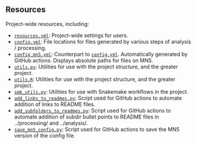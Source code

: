 ## Resources

Project-wide resources, including:

* [`resources.yml`](resources.yml): Project-wide settings for users.
* [`config.yml`](config.yml): File locations for files generated by various steps of analysis / processing.
* [`config_mn5.yml`](config_mn5.yml): Counterpart to [`config.yml`](config.yml). Automatically generated by GitHub actions. Displays absolute paths for files on MN5.
* [`utils.py`](utils.py): Utilities for use with the project structure, and the greater project.
* [`utils.R`](utils.R): Utilities for use with the project structure, and the greater project.
* [`smk_utils.py`](smk_utils.py): Utilities for use with Snakemake workflows in the project.
* [`add_links_to_readmes.py`](add_links_to_readmes.py): Script used for GitHub actions to automate addition of links to README files.
* [`add_subfolders_to_readmes.py`](add_subfolders_to_readmes.py): Script used for GitHub actions to automate addition of subdir bullet points to README files in ../processing/ and ../analysis/.
* [`save_mn5_config.py`](save_mn5_config.py): Script used for GitHub actions to save the MN5 version of the config file. 
